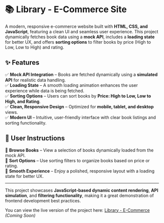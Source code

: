# 📚 Library - E-Commerce Site  

A modern, responsive e-commerce website built with **HTML, CSS, and 
JavaScript**, featuring a clean UI and seamless user experience. This 
project dynamically fetches book data using a **mock API**, includes a 
**loading state** for better UX, and offers **sorting options** to filter 
books by price (High to Low, Low to High) and rating.

## ✨ Features  
✅ **Mock API Integration** – Books are fetched dynamically using a 
**simulated API** for realistic data handling.  
✅ **Loading State** – A smooth loading animation enhances the user 
experience while data is being fetched.  
✅ **Sorting Options** – Users can sort books by **Price: High to Low, Low 
to High, and Rating**.  
✅ **Clean, Responsive Design** – Optimized for **mobile, tablet, and 
desktop** views.  
✅ **Modern UI** – Intuitive, user-friendly interface with clear book 
listings and sorting functionality.  

## 📖 User Instructions  
🔹 **Browse Books** – View a selection of books dynamically loaded from 
the mock API.  
🔹 **Sort Options** – Use sorting filters to organize books based on price 
or rating.  
🔹 **Smooth Experience** – Enjoy a polished, responsive layout with a 
loading state for better UX.  

---

This project showcases **JavaScript-based dynamic content rendering**, 
**API simulation**, and **filtering functionality**, making it a great 
demonstration of frontend development best practices.  

You can view the live version of the project here: [Library - 
E-Commerce](#) *(Coming Soon)*

